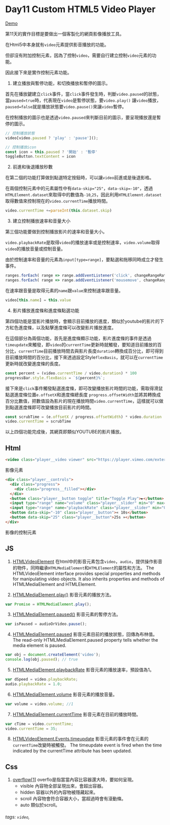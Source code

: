 # Day11 Custom HTML5 Video Player

[Demo](https://qscgyujm.github.io/javascript30/Da11/index.html)

第11天的實作目標是要做出一個客製化的網頁影像播放工具。

在Html5中本身就有`video`元素提供影音播放的功能。

但卻沒有附加控制元素，因為了控制`video`，需要自行建立控制`video`元素的功能。

因此接下來是實作控制元素功能。

1. 建立播放與暫停功能，和切換播放和暫停的圖示。

首先在播放鍵建立`click`事件，當`click`事件發生時，判斷`video.paused`的狀態，當`paused=true`時，代表現在`video`是暫停狀態，要`video.play()` 讓`video`播放，`paused=false`就是播放狀態要`video.pause()`來讓`video`暫停。

在控制播放的圖示也是透過`video.paused`來判斷目前的圖示，要呈現播放還是暫停的圖示。

```javascript
// 控制播放狀態
video[video.paused ? 'play' : 'pause']();

// 控制播放icon
const icon = this.paused ? '開始' : '暫停'
toggleButton.textContent = icon
```

2. 前進和後退播放秒數

在第二個的功能打算做到點選特定按鈕時，可以讓`video`前進或是後退影格。

在兩個控制元素中的元素屬性中有`data-skip="25"`，`data-skip=-10"`，透過`HTMLElement.dataset`來取得中的數值為`-10`,`25`，因此利用`HTMLElement.dataset`取得數值來控制現在的`video.currentTime`播放時間。

```javascript
video.currentTime +=parseInt(this.dataset.skip)
```

3. 建立控制播放速率和音量大小

第三個功能要做到控制播放影片的速率和音量大小。

`video.playbackRate`是取得`video`的播放速率或是控制速率，`video.volume`取得`video`的播放音量或控制音量。

由於控制速率和音量的元素為`input[type=range]`，要點選和拖移同時成立才發生事件。

```javascript
ranges.forEach( range => range.addEventListener('click', changeRangeRate))
ranges.forEach( range => range.addEventListener('mousemove', changeRangeRate))
```

在速率跟音量是取得元素的`name`跟`value`來控制速率跟音量。

```javascript
video[this.name] = this.value
```

4. 影片播放進度條和進度條點選功能

第四個功能是當影片播放時，會顯示目前播放的進度，類似於youtube的影片的下方紅色進度條，以及點擊進度條可以改變影片播放進度。

在這個部分為兩個功能，首先是進度條顯示功能，影片進度條的事件是透過`timeupdate`來觸發，即`video`的`currentTime`更新時就觸發，要知道目前播放的百分比，`currentTime`目前播放時間去與影片長度`duration`轉換成百分比，即可得到目前播放時間的百分比，接下來透過設定Style`flexBasis`，就可以在`currentTime`更新時就改變進度條的長度。

```javascript
const percent = (video.currentTime / video.duration) * 100
progressBar.style.flexBasis = `${percent}%`;
```

接下來是`click`事件觸發點選進度條，即可改變播放影片時間的功能，需取得滑鼠點選進度條位置`e.offsetX`和進度條總長度
`progress.offsetWidth`並將其轉換成百分比數值，把數值設為影片的現在播放時間`video.currentTime`，這樣就可以做到點選進度條即可改變播放目前影片的時間。

```javascript
const scrubTime = (e.offsetX / progress.offsetWidth) * video.duration
video.currentTime = scrubTime
```

以上四個功能完成後，其網頁即類似YOUTUBE的影片播放。

## Html

```html
<video class="player__video viewer" src="https://player.vimeo.com/external/194837908.sd.mp4?s=c350076905b78c67f74d7ee39fdb4fef01d12420&profile_id=164"></video>
```

影像元素

```html
<div class="player__controls">
  <div class="progress">
    <div class="progress__filled"></div>
  </div>
  <button class="player__button toggle" title="Toggle Play">►</button>
  <input type="range" name="volume" class="player__slider" min="0" max="1" step="0.05" value="1">
  <input type="range" name="playbackRate" class="player__slider" min="0.5" max="2" step="0.1" value="1">
  <button data-skip="-10" class="player__button">« 10s</button>
  <button data-skip="25" class="player__button">25s »</button>
</div>
```

影像的控制元素

## JS

1. [HTMLVideoElement](https://developer.mozilla.org/en-US/docs/Web/API/HTMLVideoElement) 
   在html中的影音元素包含`video`，`audio`，提供操作影音的物件，同時繼承`HTMLMediaElement`和`HTMLElement`的屬性和方法。
   The HTMLVideoElement interface provides special properties and methods for manipulating video objects. It also inherits properties and methods of HTMLMediaElement and HTMLElement. 

2. [HTMLMediaElement.play()](https://developer.mozilla.org/en-US/docs/Web/API/HTMLMediaElement/play) 
   影音元素的播放方法。

```javascript
var Promise = HTMLMediaElement.play();
```

3. [HTMLMediaElement.paused()](https://developer.mozilla.org/en-US/docs/Web/API/HTMLMediaElement/paused)    影音元素的暫停方法。

```javascript
var isPaused = audioOrVideo.pause();
```

4. [HTMLMediaElement.paused](https://developer.mozilla.org/en-US/docs/Web/API/HTMLMediaElement/paused) 
   影音元素目前的播放狀態，回傳為布林值。
   The read-only HTMLMediaElement.paused property tells whether the media element is paused. 

```javascript
var obj = document.createElement('video');
console.log(obj.paused); // true
```

5. [HTMLMediaElement.playbackRate](https://developer.mozilla.org/en-US/docs/Web/API/HTMLMediaElement/pause) 
   影音元素的播放速率，預設值為1。

```javascript
var dSpeed = video.playbackRate;
audio.playbackRate = 1.0;
```

6. [HTMLMediaElement.volume](https://developer.mozilla.org/en-US/docs/Web/API/HTMLMediaElement/volume) 
   影音元素的播放音量。

```javascript
var volume = video.volume; //1
```

7. [HTMLMediaElement.currentTime](https://developer.mozilla.org/en-US/docs/Web/API/HTMLMediaElement/currentTime)
   影音元素在目前的播放時間。 

```javascript
var cTime = video.currentTime;
video.currentTime = 35;
```

8. [HTMLVideoElement.Events.timeupdate](https://developer.mozilla.org/en-US/docs/Web/Events/timeupdate)
   影音元素的事件會在元素的`currentTime`改變時被觸發。
   The timeupdate event is fired when the time indicated by the currentTime attribute has been updated.

## Css

1. [overflow](https://developer.mozilla.org/zh-TW/docs/Web/CSS/overflow)[[1](https://www.w3schools.com/css/css_overflow.asp)]
   overflo是指當當內容比容器還大時，要如何呈現。
   * visible 內容物全部呈現出來，會超出容器。
   * hidden 容器以外的內容物被隱藏起來。
   * scroll 內容物會符合容器大小，當超過時會有滾動條。
   * auto 類似於scroll。

###### tags: `video`,